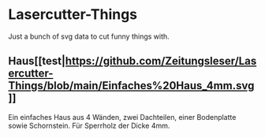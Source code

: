 # Lasercutter-Things
Just a bunch of svg data to cut funny things with.

## Haus[[test|https://github.com/Zeitungsleser/Lasercutter-Things/blob/main/Einfaches%20Haus_4mm.svg]]
Ein einfaches Haus aus 4 Wänden, zwei Dachteilen, einer Bodenplatte sowie Schornstein. Für Sperrholz der Dicke 4mm.
